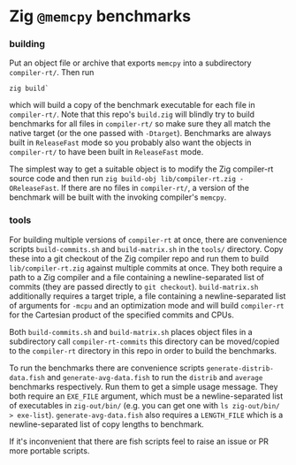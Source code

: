 # Zig `@memcpy` benchmarks

### building

Put an object file or archive that exports `memcpy` into a subdirectory `compiler-rt/`. Then run
```console
zig build`
```
which will build a copy of the benchmark executable for each file in `compiler-rt/`. Note that this
repo's `build.zig` will blindly try to build benchmarks for all files in `compiler-rt/` so make sure
they all match the native target (or the one passed with `-Dtarget`). Benchmarks are always built in
`ReleaseFast` mode so you probably also want the objects in `compiler-rt/` to have been built in
`ReleaseFast` mode.

The simplest way to get a suitable object is to modify the Zig compiler-rt source code and then run
`zig build-obj lib/compiler-rt.zig -OReleaseFast`. If there are no files in `compiler-rt/`, a
version of the benchmark will be built with the invoking compiler's `memcpy`.

### tools

For building multiple versions of `compiler-rt` at once, there are convenience scripts
`build-commits.sh` and `build-matrix.sh` in the `tools/` directory. Copy these into a git checkout
of the Zig compiler repo and run them to build `lib/compiler-rt.zig` against multiple commits at
once. They both require a path to a Zig compiler and a file containing a newline-separated list of
commits (they are passed directly to `git checkout`). `build-matrix.sh` additionally requires a
target triple, a file containing a newline-separated list of arguments for `-mcpu` and an
optimization mode and will build `compiler-rt` for the Cartesian product of the specified commits
and CPUs.

Both `build-commits.sh` and `build-matrix.sh` places object files in a subdirectory call
`compiler-rt-commits` this directory can be moved/copied to the `compiler-rt` directory in this repo
in order to build the benchmarks.

To run the benchmarks there are convenience scripts `generate-distrib-data.fish` and
`generate-avg-data.fish` to run the `distrib` and `average` benchmarks respectively. Run them to get
a simple usage message. They both require an `EXE_FILE` argument, which must be a newline-separated
list of executables in `zig-out/bin/` (e.g. you can get one with `ls zig-out/bin/ > exe-list`).
`generate-avg-data.fish` also requires a `LENGTH_FILE` which is a newline-separated list of copy
lengths to benchmark.

If it's inconvenient that there are fish scripts feel to raise an issue or PR more portable scripts.
